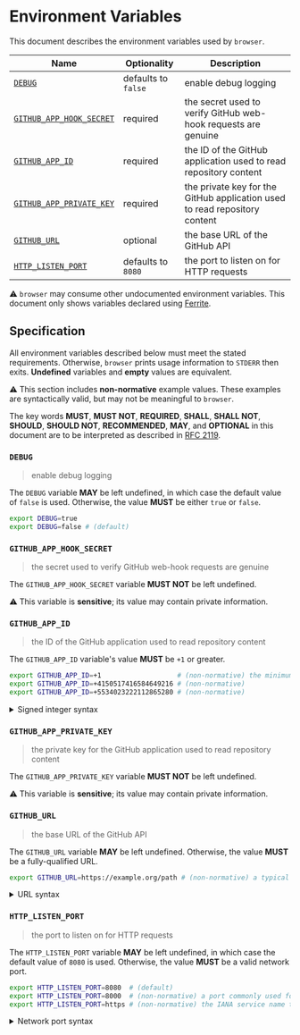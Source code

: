 # Environment Variables

This document describes the environment variables used by `browser`.

| Name                       | Optionality         | Description                                                                |
| -------------------------- | ------------------- | -------------------------------------------------------------------------- |
| [`DEBUG`]                  | defaults to `false` | enable debug logging                                                       |
| [`GITHUB_APP_HOOK_SECRET`] | required            | the secret used to verify GitHub web-hook requests are genuine             |
| [`GITHUB_APP_ID`]          | required            | the ID of the GitHub application used to read repository content           |
| [`GITHUB_APP_PRIVATE_KEY`] | required            | the private key for the GitHub application used to read repository content |
| [`GITHUB_URL`]             | optional            | the base URL of the GitHub API                                             |
| [`HTTP_LISTEN_PORT`]       | defaults to `8080`  | the port to listen on for HTTP requests                                    |

⚠️ `browser` may consume other undocumented environment variables. This document
only shows variables declared using [Ferrite].

## Specification

All environment variables described below must meet the stated requirements.
Otherwise, `browser` prints usage information to `STDERR` then exits.
**Undefined** variables and **empty** values are equivalent.

⚠️ This section includes **non-normative** example values. These examples are
syntactically valid, but may not be meaningful to `browser`.

The key words **MUST**, **MUST NOT**, **REQUIRED**, **SHALL**, **SHALL NOT**,
**SHOULD**, **SHOULD NOT**, **RECOMMENDED**, **MAY**, and **OPTIONAL** in this
document are to be interpreted as described in [RFC 2119].

### `DEBUG`

> enable debug logging

The `DEBUG` variable **MAY** be left undefined, in which case the default value
of `false` is used. Otherwise, the value **MUST** be either `true` or `false`.

```bash
export DEBUG=true
export DEBUG=false # (default)
```

### `GITHUB_APP_HOOK_SECRET`

> the secret used to verify GitHub web-hook requests are genuine

The `GITHUB_APP_HOOK_SECRET` variable **MUST NOT** be left undefined.

⚠️ This variable is **sensitive**; its value may contain private information.

### `GITHUB_APP_ID`

> the ID of the GitHub application used to read repository content

The `GITHUB_APP_ID` variable's value **MUST** be `+1` or greater.

```bash
export GITHUB_APP_ID=+1                   # (non-normative) the minimum accepted value
export GITHUB_APP_ID=+4150517416584649216 # (non-normative)
export GITHUB_APP_ID=+5534023222112865280 # (non-normative)
```

<details>
<summary>Signed integer syntax</summary>

Signed integers can only be specified using decimal notation. A leading positive
sign (`+`) is **OPTIONAL**. A leading negative sign (`-`) is **REQUIRED** in
order to specify a negative value.

Internally, the `GITHUB_APP_ID` variable is represented using a signed 64-bit
integer type (`int64`); any value that overflows this data-type is invalid.

</details>

### `GITHUB_APP_PRIVATE_KEY`

> the private key for the GitHub application used to read repository content

The `GITHUB_APP_PRIVATE_KEY` variable **MUST NOT** be left undefined.

⚠️ This variable is **sensitive**; its value may contain private information.

### `GITHUB_URL`

> the base URL of the GitHub API

The `GITHUB_URL` variable **MAY** be left undefined. Otherwise, the value
**MUST** be a fully-qualified URL.

```bash
export GITHUB_URL=https://example.org/path # (non-normative) a typical URL for a web page
```

<details>
<summary>URL syntax</summary>

A fully-qualified URL includes both a scheme (protocol) and a hostname. URLs are
not necessarily web addresses; `https://example.org` and
`mailto:contact@example.org` are both examples of fully-qualified URLs.

</details>

### `HTTP_LISTEN_PORT`

> the port to listen on for HTTP requests

The `HTTP_LISTEN_PORT` variable **MAY** be left undefined, in which case the
default value of `8080` is used. Otherwise, the value **MUST** be a valid
network port.

```bash
export HTTP_LISTEN_PORT=8080  # (default)
export HTTP_LISTEN_PORT=8000  # (non-normative) a port commonly used for private web servers
export HTTP_LISTEN_PORT=https # (non-normative) the IANA service name that maps to port 443
```

<details>
<summary>Network port syntax</summary>

Ports may be specified as a numeric value no greater than `65535`.
Alternatively, a service name can be used. Service names are resolved against
the system's service database, typically located in the `/etc/service` file on
UNIX-like systems. Standard service names are published by IANA.

</details>

<!-- references -->

[`debug`]: #DEBUG
[ferrite]: https://github.com/dogmatiq/ferrite
[`github_app_hook_secret`]: #GITHUB_APP_HOOK_SECRET
[`github_app_id`]: #GITHUB_APP_ID
[`github_app_private_key`]: #GITHUB_APP_PRIVATE_KEY
[`github_url`]: #GITHUB_URL
[`http_listen_port`]: #HTTP_LISTEN_PORT
[rfc 2119]: https://www.rfc-editor.org/rfc/rfc2119.html
